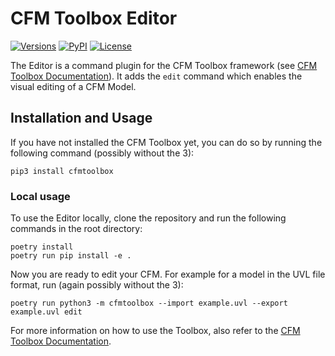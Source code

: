 # CFM Toolbox Editor

[![Versions][versions-image]][versions-url]
[![PyPI][pypi-image]][pypi-url]
[![License][license-image]][license-url]

[versions-image]: https://img.shields.io/pypi/pyversions/cfmtoolbox
[versions-url]: https://github.com/KIT-TVA/cfmtoolbox/blob/main/pyproject.toml
[pypi-image]: https://img.shields.io/pypi/v/cfmtoolbox
[pypi-url]: https://pypi.org/project/cfmtoolbox/
[license-image]: https://img.shields.io/pypi/l/cfmtoolbox
[license-url]: https://github.com/KIT-TVA/cfmtoolbox/blob/main/LICENSE

The Editor is a command plugin for the CFM Toolbox framework
(see [CFM Toolbox Documentation](https://kit-tva.github.io/cfmtoolbox/)). It adds the `edit` command which enables the
visual editing of a CFM Model.

## Installation and Usage
If you have not installed the CFM Toolbox yet, you can do so by running the following command (possibly without the 3):
```shell
pip3 install cfmtoolbox
```
### Local usage
To use the Editor locally, clone the repository and run the following commands in the root directory:
```shell
poetry install
poetry run pip install -e .
```
Now you are ready to edit your CFM. For example for a model in the UVL file format, run (again possibly without the 3):
```shell
poetry run python3 -m cfmtoolbox --import example.uvl --export example.uvl edit
```
For more information on how to use the Toolbox, also refer to the
[CFM Toolbox Documentation](https://kit-tva.github.io/cfmtoolbox/).